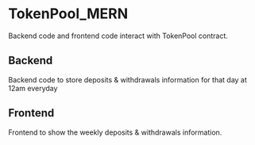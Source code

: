 
# TokenPool_MERN
Backend code and frontend code interact with TokenPool contract.

## Backend
Backend code to store deposits & withdrawals information for that day at 12am everyday

## Frontend
Frontend to show the weekly deposits & withdrawals information.

